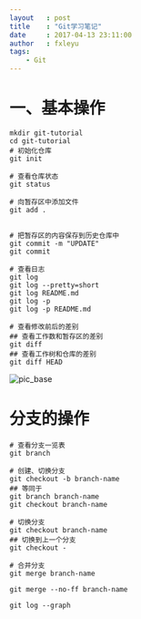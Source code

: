 ```yaml
---
layout   : post
title    : "Git学习笔记"
date     : 2017-04-13 23:11:00
author   : fxleyu
tags:
    - Git
---
```


# 一、基本操作
```
mkdir git-tutorial
cd git-tutorial
# 初始化仓库
git init

# 查看仓库状态
git status

# 向暂存区中添加文件
git add .


# 把暂存区的内容保存到历史仓库中
git commit -m "UPDATE"
git commit

# 查看日志
git log
git log --pretty=short
git log README.md
git log -p
git log -p README.md

# 查看修改前后的差别
## 查看工作数和暂存区的差别
git diff
## 查看工作树和仓库的差别
git diff HEAD
```
![pic_base](http://wx4.sinaimg.cn/mw690/5f4b7840ly1fetl98x8lcj20r70pvjtc.jpg)

# 分支的操作
```
# 查看分支一览表
git branch

# 创建、切换分支
git checkout -b branch-name
## 等同于
git branch branch-name
git checkout branch-name

# 切换分支
git checkout branch-name
## 切换到上一个分支
git checkout -

# 合并分支
git merge branch-name

git merge --no-ff branch-name

git log --graph
```
